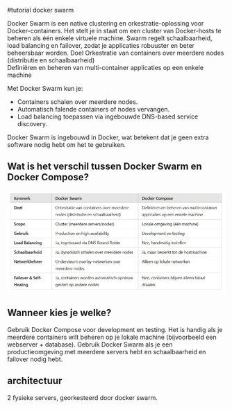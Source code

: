 #tutorial docker swarm

Docker Swarm is een native clustering en orkestratie-oplossing voor Docker-containers. Het stelt je in staat om een cluster van Docker-hosts te beheren als één enkele virtuele machine. Swarm regelt schaalbaarheid, load balancing en failover, zodat je applicaties robuuster en beter beheersbaar worden.
Doel	Orkestratie van containers over meerdere nodes (distributie en schaalbaarheid)	
Definiëren en beheren van multi-container applicaties op een enkele machine

Met Docker Swarm kun je:

- Containers schalen over meerdere nodes.
- Automatisch falende containers of nodes vervangen.
- Load balancing toepassen via ingebouwde DNS-based service discovery.

Docker Swarm is ingebouwd in Docker, wat betekent dat je geen extra software nodig hebt om het te gebruiken.

## Wat is het verschil tussen Docker Swarm en Docker Compose?

![alt text](swarm_tabel.jpg)

## Wanneer kies je welke?
Gebruik Docker Compose voor development en testing. Het is handig als je meerdere containers wilt beheren op je lokale machine (bijvoorbeeld een webserver + database).
Gebruik Docker Swarm als je een productieomgeving met meerdere servers hebt en schaalbaarheid en failover nodig hebt.

## architectuur

2 fysieke servers, georkesteerd door docker swarm.
